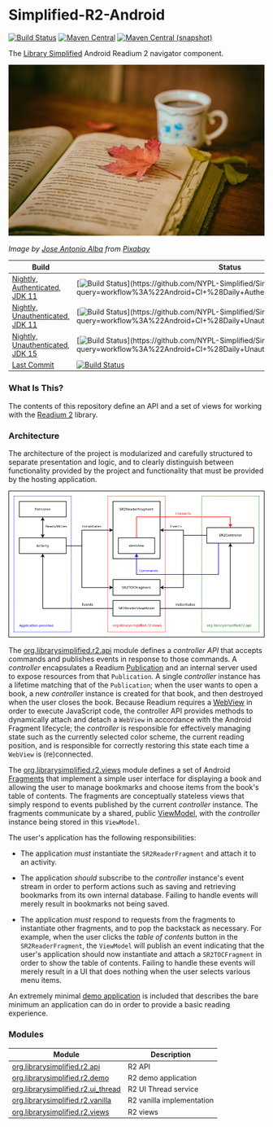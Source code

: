 Simplified-R2-Android
=====================

[![Build Status](https://img.shields.io/github/workflow/status/NYPL-Simplified/Simplified-R2-Android/Android%20CI%20(Authenticated)?style=flat-square)](https://github.com/NYPL-Simplified/Simplified-R2-Android/actions?query=workflow%3A%22Android+CI+%28Authenticated%29%22)
[![Maven Central](https://img.shields.io/maven-central/v/org.librarysimplified.r2/org.librarysimplified.r2.api?style=flat-square)](https://repo1.maven.org/maven2/org/librarysimplified/r2/)
[![Maven Central (snapshot)](https://img.shields.io/nexus/s/https/oss.sonatype.org/org.librarysimplified.r2/org.librarysimplified.r2.api.svg?style=flat-square)](https://oss.sonatype.org/content/repositories/snapshots/org/librarysimplified/r2/org.librarysimplified.r2.api/)

The [Library Simplified](http://www.librarysimplified.org/) Android Readium 2 navigator component.

![r2](./src/site/resources/r2.jpg?raw=true)

_Image by [Jose Antonio Alba](https://pixabay.com/users/josealbafotos-1624766/) from [Pixabay](https://pixabay.com/photos/leaves-books-color-coffee-cup-1076307/)_

|Build|Status|
|-----|------|
|[Nightly, Authenticated, JDK 11](https://github.com/NYPL-Simplified/Simplified-R2-Android/actions?query=workflow%3A%22Android+CI+%28Daily+Authenticated%2C+JDK+11%29%22)|[![Build Status](https://img.shields.io/github/workflow/status/NYPL-Simplified/Simplified-R2-Android/Android%20CI%20(Daily%20Authenticated,%20JDK%2011)?style=flat-square)](https://github.com/NYPL-Simplified/Simplified-R2-Android/actions?query=workflow%3A%22Android+CI+%28Daily+Authenticated%2C+JDK+11%29%22)|
|[Nightly, Unauthenticated, JDK 11](https://github.com/NYPL-Simplified/Simplified-R2-Android/actions?query=workflow%3A%22Android+CI+%28Daily+Unauthenticated%2C+JDK+11%29%22)|[![Build Status](https://img.shields.io/github/workflow/status/NYPL-Simplified/Simplified-R2-Android/Android%20CI%20(Daily%20Unauthenticated,%20JDK%2011)?style=flat-square)](https://github.com/NYPL-Simplified/Simplified-R2-Android/actions?query=workflow%3A%22Android+CI+%28Daily+Unauthenticated%2C+JDK+11%29%22)|
|[Nightly, Unauthenticated, JDK 15](https://github.com/NYPL-Simplified/Simplified-R2-Android/actions?query=workflow%3A%22Android+CI+%28Daily+Unauthenticated%2C+JDK+15%29%22)|[![Build Status](https://img.shields.io/github/workflow/status/NYPL-Simplified/Simplified-R2-Android/Android%20CI%20(Daily%20Unauthenticated,%20JDK%2015)?style=flat-square)](https://github.com/NYPL-Simplified/Simplified-R2-Android/actions?query=workflow%3A%22Android+CI+%28Daily+Unauthenticated%2C+JDK+15%29%22)|
|[Last Commit](https://github.com/NYPL-Simplified/Simplified-R2-Android/actions?query=workflow%3A%22Android+CI+%28Authenticated%29%22)|[![Build Status](https://img.shields.io/github/workflow/status/NYPL-Simplified/Simplified-R2-Android/Android%20CI%20(Authenticated)?style=flat-square)](https://github.com/NYPL-Simplified/Simplified-R2-Android/actions?query=workflow%3A%22Android+CI+%28Authenticated%29%22)|

### What Is This?

The contents of this repository define an API and a set of views for working with
the [Readium 2](https://readium.org/technical/r2-toc/) library.

### Architecture

The architecture of the project is modularized and carefully structured to separate
presentation and logic, and to clearly distinguish between functionality provided by
the project and functionality that must be provided by the hosting application.

![Architecture](./src/site/resources/arch.png?raw=true)

The [org.librarysimplified.r2.api](org.librarysimplified.r2.api) module defines a _controller API_ that accepts
commands and publishes events in response to those commands. A _controller_ encapsulates
a Readium [Publication](https://readium.org/webpub-manifest/) and an internal server
used to expose resources from that `Publication`. A single _controller_ instance has
a lifetime matching that of the `Publication`; when the user wants to open a book,
a new _controller_ instance is created for that book, and then destroyed when the
user closes the book. Because Readium requires a [WebView](https://developer.android.com/guide/webapps/webview)
in order to execute JavaScript code, the controller API provides methods to dynamically
attach and detach a `WebView` in accordance with the Android Fragment lifecycle; the
_controller_ is responsible for effectively managing state such as the currently
selected color scheme, the current reading position, and is responsible for correctly
restoring this state each time a `WebView` is (re)connected.

The [org.librarysimplified.r2.views](org.librarysimplified.r2.views) module defines a set of Android [Fragments](https://developer.android.com/guide/fragments)
that implement a simple user interface for displaying a book and allowing the user to
manage bookmarks and choose items from the book's table of contents. The fragments are
conceptually stateless views that simply respond to events published by the current
_controller_ instance. The fragments communicate by a shared, public [ViewModel](https://developer.android.com/topic/libraries/architecture/viewmodel),
with the _controller_ instance being stored in this `ViewModel`.

The user's application has the following responsibilities:

  * The application _must_ instantiate the `SR2ReaderFragment` and attach it to an activity.

  * The application _should_ subscribe to the _controller_ instance's event stream in order
    to perform actions such as saving and retrieving bookmarks from its own internal
    database. Failing to handle events will merely result in bookmarks not being saved.
    
  * The application _must_ respond to requests from the fragments to instantiate other
    fragments, and to pop the backstack as necessary. For example, when the user clicks
    the _table of contents_ button in the `SR2ReaderFragment`, the `ViewModel` will
    publish an event indicating that the user's application should now instantiate and
    attach a `SR2TOCFragment` in order to show the table of contents. Failing to handle
    these events will merely result in a UI that does nothing when the user selects
    various menu items.
    
An extremely minimal [demo application](org.librarysimplified.r2.demo) is included that
describes the bare minimum an application can do in order to provide a basic reading
experience.

### Modules

|Module|Description|
|------|-----------|
|[org.librarysimplified.r2.api](org.librarysimplified.r2.api)|R2 API|
|[org.librarysimplified.r2.demo](org.librarysimplified.r2.demo)|R2 demo application|
|[org.librarysimplified.r2.ui_thread](org.librarysimplified.r2.ui_thread)|R2 UI Thread service|
|[org.librarysimplified.r2.vanilla](org.librarysimplified.r2.vanilla)|R2 vanilla implementation|
|[org.librarysimplified.r2.views](org.librarysimplified.r2.views)|R2 views|

